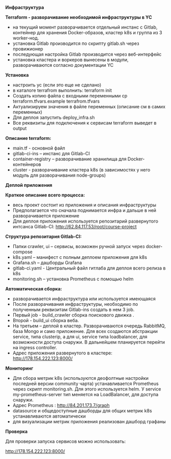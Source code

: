 **Инфраструктура**

**Terraform - разворачивание необходимой инфраструктуры в YC**

- на текущий момент разворачивается отдельный инстанс с Gitlab, контейнер для хранения Docker-образов, кластер k8s и группа из 3 worker-нод.
- установка Gitlab производится по скрипту gitlab.sh через провижионер 
- последующая настройка Gitlab производится через веб-интерфейс
- установка кластера и воркеров вынесены в модули, разворачиваются согласно документации YC

**Установка**

- настроить yc (если это еще не сделано)
- в каталоге terrafrom выполнить: terraform init
- Создать копию файла с входными переменными cp terraform.tfvars.example terrafrom.tfvars
- Актуализируем значения в файле переменных (описание см в самих переменных)
- Для деплоя запустить deploy_infra.sh
- Все реквизиты для подключения к сервисам terraform выведет в output

**Описание terraform:**

- main.tf - основной файл
- gitlab-ci-ins – инстанс для Gitlab-CI
- container-registry – разворачивание хранилища для Docker-контейнеров
- cluster - разворачивание кластера k8s (в зависимостях у него модуль для разворачивания node-groups)

**Деплой приложения** 

**Краткое описание всего процесса:**

- весь проект состоит из приложения и описания инфраструктуры
- Предполагается что сначала поднимается инфра и дальше в ней разворачивается приложение
- Для деплоя приложения используется репозитарий развернутого интсанса Gitlab-CI: <http://62.84.117.53/root/course-project> 

**Структура репозитария Gitlab-CI:**

- Папки crawler, ui – сервисы, возможен ручной запуск через docker-compose 
- k8s.yaml – манифест с полным деплоем приложения для k8s 
- Grafana.sh – дашборды Grafana
- gitlab-ci.yaml - Центральный файл гитлаба для деплоя всего релиза в k8s
- monitoring.sh – установка Prometheus с помощью helm

**Автоматическая сборка:**

- разворачивается инфраструктура или используется имеющаяся
- После разворачивания инфраструктуры, необходимо по полученным реквизитам Gitlab-ins создать в нем 3 job.
- Первый job - build\_crawler сборка поискового движка .
- Второй - build\_ui сборка веба.
- На третьем – деплой в кластер. Разворачиваются очередь RabbitMQ, база Mongo и само приложение. Для всех создаются абстракции service, типа clusterip, а для ui, service типа loadbalancer, для возможности доступа снаружи. В дальнейшем планируется перейти на ingress controller.
- Адрес приложения развернутого в кластере: <http://178.154.222.123:8000/> 

**Мониторинг**

- Для сбора метрик k8s (используются деофолтные настройки последней версии community чарта) устанавливается Prometheus через скрипт monitoring.sh. Для этого используется helm. У service my-prometheus-server тип меняется на LoadBalancer, для доступа снаружи.
- Адрес Prometheus : <http://84.201.173.7/graph> 
- datasource и общедоступные дашборды для общих метрик k8s устанавливаются автоматически
- для визуализации метрик приложения реализован дашборд графаны 

**Проверка**

Для проверки запуска сервисов можно использовать:

<http://178.154.222.123:8000/>
